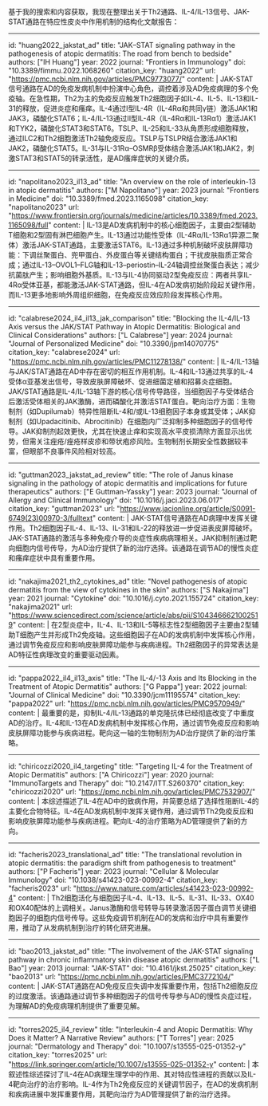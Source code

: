 基于我的搜索和内容获取，我现在整理出关于Th2通路、IL-4/IL-13信号、JAK-STAT通路在特应性皮炎中作用机制的结构化文献报告：

----
id: "huang2022_jakstat_ad"
title: "JAK–STAT signaling pathway in the pathogenesis of atopic dermatitis: The road from bench to bedside"
authors: ["IH Huang"]
year: 2022
journal: "Frontiers in Immunology"
doi: "10.3389/fimmu.2022.1068260"
citation_key: "huang2022"
url: "https://pmc.ncbi.nlm.nih.gov/articles/PMC9773077/"
content: |
  JAK-STAT信号通路在AD的免疫发病机制中扮演中心角色，调控着涉及AD免疫病理的多个免疫轴。在急性期，Th2为主的免疫反应触发Th2细胞因子如IL-4、IL-5、IL-13和IL-31的释放，促进炎症和瘙痒。IL-4通过I型IL-4R（IL-4Rα和共同γ链）激活JAK1和JAK3，磷酸化STAT6；IL-4/IL-13通过II型IL-4R（IL-4Rα和IL-13Rα1）激活JAK1和TYK2，磷酸化STAT3和STAT6。TSLP、IL-25和IL-33从角质形成细胞释放，通过ILC2和Th2细胞激活Th2轴免疫反应。TSLP与TSLPR结合激活JAK1和JAK2，磷酸化STAT5。IL-31与IL-31Rα–OSMRβ受体结合激活JAK1和JAK2，刺激STAT3和STAT5的转录活性，是AD瘙痒症状的关键介质。

----
id: "napolitano2023_il13_ad"
title: "An overview on the role of interleukin-13 in atopic dermatitis"
authors: ["M Napolitano"]
year: 2023
journal: "Frontiers in Medicine"
doi: "10.3389/fmed.2023.1165098"
citation_key: "napolitano2023"
url: "https://www.frontiersin.org/journals/medicine/articles/10.3389/fmed.2023.1165098/full"
content: |
  IL-13是AD发病机制中的核心细胞因子，主要由2型辅助T细胞和2型固有淋巴细胞产生。IL-13通过功能性受体（IL-4Rα/IL-13Rα1异源二聚体）激活JAK-STAT通路，主要激活STAT6。IL-13通过多种机制破坏皮肤屏障功能：下调丝聚蛋白、兜甲蛋白、外皮蛋白等关键结构蛋白；干扰皮肤脂质正常合成；通过IL-13–OVOL1–FLG轴和IL-13–periostin–IL-24轴调控丝聚蛋白表达；减少抗菌肽产生；影响细胞外基质。IL-13与IL-4协同驱动2型免疫反应：两者共享IL-4Rα受体亚基，都能激活JAK-STAT通路，但IL-4在AD发病初始阶段起关键作用，而IL-13更多地影响外周组织细胞，在免疫反应效应阶段发挥核心作用。

----
id: "calabrese2024_il4_il13_jak_comparison"
title: "Blocking the IL-4/IL-13 Axis versus the JAK/STAT Pathway in Atopic Dermatitis: Biological and Clinical Considerations"
authors: ["L Calabrese"]
year: 2024
journal: "Journal of Personalized Medicine"
doi: "10.3390/jpm14070775"
citation_key: "calabrese2024"
url: "https://pmc.ncbi.nlm.nih.gov/articles/PMC11278138/"
content: |
  IL-4/IL-13轴与JAK/STAT通路在AD中存在密切的相互作用机制。IL-4和IL-13通过共享的IL-4受体α亚基发出信号，导致皮肤屏障破坏、促进细菌定植和招募炎症细胞。JAK/STAT通路是IL-4/IL-13轴下游的核心信号传导路径，当细胞因子与受体结合后激活受体相关的JAK激酶，进而磷酸化并激活STAT蛋白。靶向治疗方面：生物制剂（如Dupilumab）特异性阻断IL-4和/或IL-13细胞因子本身或其受体；JAK抑制剂（如Upadacitinib、Abrocitinib）在细胞内广泛抑制多种细胞因子的信号传导。JAK抑制剂起效更快，尤其在快速止痒和实现高水平皮损清除方面显示出优势，但需关注痤疮/痤疮样皮疹和带状疱疹风险。生物制剂长期安全性数据较丰富，但眼部不良事件风险相对较高。

----
id: "guttman2023_jakstat_ad_review"
title: "The role of Janus kinase signaling in the pathology of atopic dermatitis and implications for future therapeutics"
authors: ["E Guttman-Yassky"]
year: 2023
journal: "Journal of Allergy and Clinical Immunology"
doi: "10.1016/j.jaci.2023.06.017"
citation_key: "guttman2023"
url: "https://www.jacionline.org/article/S0091-6749(23)00970-3/fulltext"
content: |
  JAK-STAT信号通路在AD病理中发挥关键作用。Th2细胞因子IL-4、IL-13、IL-31和IL-22的释放进一步促进表皮屏障破坏。JAK-STAT通路的激活与多种免疫介导的炎症性疾病病理相关。JAK抑制剂通过靶向细胞内信号传导，为AD治疗提供了新的治疗选择。该通路在调节AD的慢性炎症和瘙痒症状中具有重要作用。

----
id: "nakajima2021_th2_cytokines_ad"
title: "Novel pathogenesis of atopic dermatitis from the view of cytokines in the skin"
authors: ["S Nakajima"]
year: 2021
journal: "Cytokine"
doi: "10.1016/j.cyto.2021.155724"
citation_key: "nakajima2021"
url: "https://www.sciencedirect.com/science/article/abs/pii/S1043466621002519"
content: |
  在2型炎症中，IL-4、IL-13和IL-5等标志性2型细胞因子主要由2型辅助T细胞产生并形成Th2免疫轴。这些细胞因子在AD的发病机制中发挥核心作用，通过调节免疫反应和影响皮肤屏障功能参与疾病进程。Th2细胞因子的异常表达是AD特征性病理改变的重要驱动因素。

----
id: "pappa2022_il4_il13_axis"
title: "The IL-4/-13 Axis and Its Blocking in the Treatment of Atopic Dermatitis"
authors: ["G Pappa"]
year: 2022
journal: "Journal of Clinical Medicine"
doi: "10.3390/jcm11195574"
citation_key: "pappa2022"
url: "https://pmc.ncbi.nlm.nih.gov/articles/PMC9570949/"
content: |
  最重要的是，抑制IL-4/IL-13通路的单克隆抗体已经彻底改变了中重度AD的治疗。IL-4和IL-13在AD发病机制中发挥核心作用，通过调节免疫反应和影响皮肤屏障功能参与疾病进程。靶向这一轴的生物制剂为AD治疗提供了新的治疗策略。

----
id: "chiricozzi2020_il4_targeting"
title: "Targeting IL-4 for the Treatment of Atopic Dermatitis"
authors: ["A Chiricozzi"]
year: 2020
journal: "ImmunoTargets and Therapy"
doi: "10.2147/ITT.S260370"
citation_key: "chiricozzi2020"
url: "https://pmc.ncbi.nlm.nih.gov/articles/PMC7532907/"
content: |
  本综述描述了IL-4在AD中的致病作用，并简要总结了选择性阻断IL-4的主要化合物特征。IL-4在AD发病机制中发挥关键作用，通过调节Th2免疫反应和影响皮肤屏障功能参与疾病进程。靶向IL-4的治疗策略为AD管理提供了新的方向。

----
id: "facheris2023_translational_ad"
title: "The translational revolution in atopic dermatitis: the paradigm shift from pathogenesis to treatment"
authors: ["P Facheris"]
year: 2023
journal: "Cellular & Molecular Immunology"
doi: "10.1038/s41423-023-00992-4"
citation_key: "facheris2023"
url: "https://www.nature.com/articles/s41423-023-00992-4"
content: |
  Th2细胞活化与细胞因子IL-4、IL-13、IL-5、IL-31、IL-33、OX40和OX40配体的上调相关。Janus激酶和信号转导与转录激活因子蛋白调节关键细胞因子的细胞内信号传导。这些免疫调节机制在AD的发病和治疗中具有重要作用，推动了从发病机制到治疗的转化研究进展。

----
id: "bao2013_jakstat_ad"
title: "The involvement of the JAK-STAT signaling pathway in chronic inflammatory skin disease atopic dermatitis"
authors: ["L Bao"]
year: 2013
journal: "JAK-STAT"
doi: "10.4161/jkst.25025"
citation_key: "bao2013"
url: "https://pmc.ncbi.nlm.nih.gov/articles/PMC3772104/"
content: |
  JAK-STAT通路在AD免疫反应失调中发挥重要作用，包括Th2细胞反应的过度激活。该通路通过调节多种细胞因子的信号传导参与AD的慢性炎症过程，为理解AD的免疫病理机制提供了重要见解。

----
id: "torres2025_il4_review"
title: "Interleukin-4 and Atopic Dermatitis: Why Does it Matter? A Narrative Review"
authors: ["T Torres"]
year: 2025
journal: "Dermatology and Therapy"
doi: "10.1007/s13555-025-01352-y"
citation_key: "torres2025"
url: "https://link.springer.com/article/10.1007/s13555-025-01352-y"
content: |
  本叙述性综述探讨了IL-4在AD病理生理学中的作用、其对特应性进程的贡献以及IL-4靶向治疗的治疗影响。IL-4作为Th2免疫反应的关键调节因子，在AD的发病机制和疾病进展中发挥重要作用，其靶向治疗为AD管理提供了新的治疗选择。